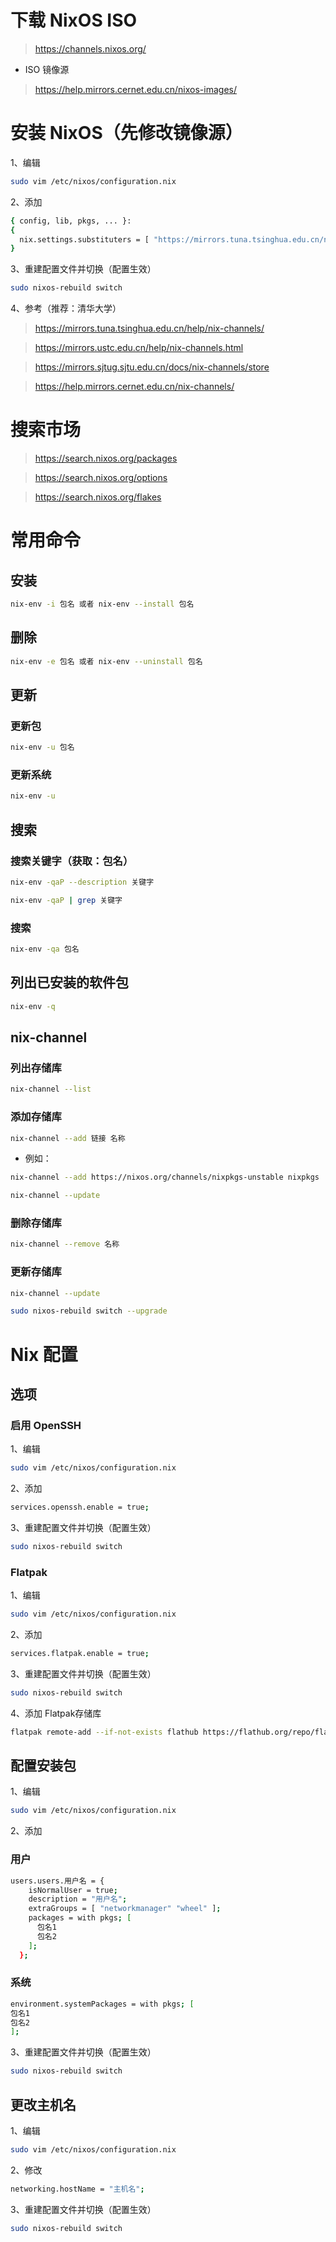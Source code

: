 # 下载 NixOS ISO

> https://channels.nixos.org/

- ISO 镜像源

> https://help.mirrors.cernet.edu.cn/nixos-images/

# 安装 NixOS（先修改镜像源）

1、编辑

```sh
sudo vim /etc/nixos/configuration.nix
```

2、添加

```sh
{ config, lib, pkgs, ... }:
{
  nix.settings.substituters = [ "https://mirrors.tuna.tsinghua.edu.cn/nix-channels/store" ];
}
```

3、重建配置文件并切换（配置生效）

```sh
sudo nixos-rebuild switch
```

4、参考（推荐：清华大学）

> https://mirrors.tuna.tsinghua.edu.cn/help/nix-channels/

> https://mirrors.ustc.edu.cn/help/nix-channels.html

> https://mirrors.sjtug.sjtu.edu.cn/docs/nix-channels/store

> https://help.mirrors.cernet.edu.cn/nix-channels/

# 搜索市场

> https://search.nixos.org/packages

> https://search.nixos.org/options

> https://search.nixos.org/flakes

# 常用命令

## 安装

```sh
nix-env -i 包名 或者 nix-env --install 包名
```

## 删除

```sh
nix-env -e 包名 或者 nix-env --uninstall 包名
```

## 更新

### 更新包

```sh
nix-env -u 包名
```

### 更新系统

```sh
nix-env -u
```

## 搜索

### 搜索关键字（获取：包名）

```sh
nix-env -qaP --description 关键字
```

```sh
nix-env -qaP | grep 关键字
```

### 搜索

```sh
nix-env -qa 包名
```

## 列出已安装的软件包

```sh
nix-env -q
```

## nix-channel

### 列出存储库

```sh
nix-channel --list
```

### 添加存储库

```sh
nix-channel --add 链接 名称
```

- 例如：

```sh
nix-channel --add https://nixos.org/channels/nixpkgs-unstable nixpkgs
```

```sh
nix-channel --update
```

### 删除存储库

```sh
nix-channel --remove 名称
```

### 更新存储库

```sh
nix-channel --update
```

```sh
sudo nixos-rebuild switch --upgrade
```

# Nix 配置

## 选项

### 启用 OpenSSH

1、编辑

```sh
sudo vim /etc/nixos/configuration.nix
```

2、添加

```sh
services.openssh.enable = true;
```

3、重建配置文件并切换（配置生效）

```sh
sudo nixos-rebuild switch
```

### Flatpak

1、编辑

```sh
sudo vim /etc/nixos/configuration.nix
```

2、添加

```sh
services.flatpak.enable = true;
```

3、重建配置文件并切换（配置生效）

```sh
sudo nixos-rebuild switch
```

4、添加 Flatpak存储库

```sh
flatpak remote-add --if-not-exists flathub https://flathub.org/repo/flathub.flatpakrepo
```

## 配置安装包

1、编辑

```sh
sudo vim /etc/nixos/configuration.nix
```

2、添加

### 用户

```sh
users.users.用户名 = {
    isNormalUser = true;
    description = "用户名";
    extraGroups = [ "networkmanager" "wheel" ];
    packages = with pkgs; [
      包名1
      包名2
    ];
  };
```

### 系统

```sh
environment.systemPackages = with pkgs; [
包名1
包名2
];
```

3、重建配置文件并切换（配置生效）

```sh
sudo nixos-rebuild switch
```

## 更改主机名

1、编辑

```sh
sudo vim /etc/nixos/configuration.nix
```

2、修改

```sh
networking.hostName = "主机名";
```

3、重建配置文件并切换（配置生效）

```sh
sudo nixos-rebuild switch
```
